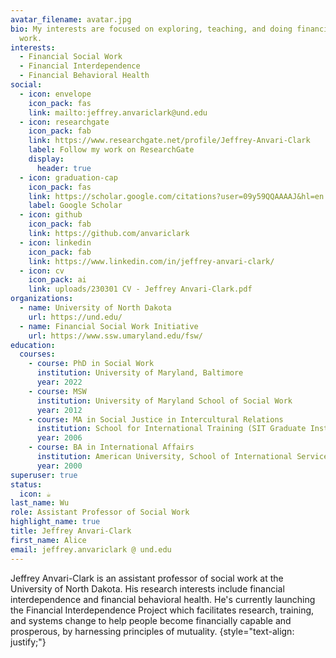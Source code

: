 ```yaml
---
avatar_filename: avatar.jpg
bio: My interests are focused on exploring, teaching, and doing financial social
  work.
interests:
  - Financial Social Work
  - Financial Interdependence
  - Financial Behavioral Health
social:
  - icon: envelope
    icon_pack: fas
    link: mailto:jeffrey.anvariclark@und.edu
  - icon: researchgate
    icon_pack: fab
    link: https://www.researchgate.net/profile/Jeffrey-Anvari-Clark
    label: Follow my work on ResearchGate
    display:
      header: true
  - icon: graduation-cap
    icon_pack: fas
    link: https://scholar.google.com/citations?user=09y59QQAAAAJ&hl=en
    label: Google Scholar
  - icon: github
    icon_pack: fab
    link: https://github.com/anvariclark
  - icon: linkedin
    icon_pack: fab
    link: https://www.linkedin.com/in/jeffrey-anvari-clark/
  - icon: cv
    icon_pack: ai
    link: uploads/230301 CV - Jeffrey Anvari-Clark.pdf
organizations:
  - name: University of North Dakota
    url: https://und.edu/
  - name: Financial Social Work Initiative
    url: https://www.ssw.umaryland.edu/fsw/
education:
  courses:
    - course: PhD in Social Work
      institution: University of Maryland, Baltimore
      year: 2022
    - course: MSW
      institution: University of Maryland School of Social Work
      year: 2012
    - course: MA in Social Justice in Intercultural Relations
      institution: School for International Training (SIT Graduate Institute)
      year: 2006
    - course: BA in International Affairs
      institution: American University, School of International Service
      year: 2000
superuser: true
status:
  icon: ☕️
last_name: Wu
role: Assistant Professor of Social Work
highlight_name: true
title: Jeffrey Anvari-Clark
first_name: Alice
email: jeffrey.anvariclark @ und.edu
---
```

Jeffrey Anvari-Clark is an assistant professor of social work at the University of North Dakota. His research interests include financial interdependence and financial behavioral health. He's currently launching the Financial Interdependence Project which facilitates research, training, and systems change to help people become financially capable and prosperous, by harnessing principles of mutuality.
{style="text-align: justify;"}